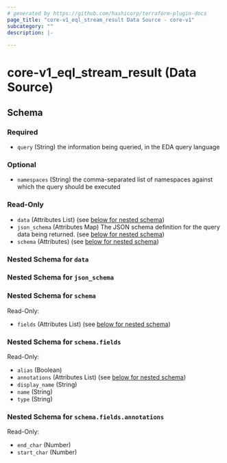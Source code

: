 ```yaml
---
# generated by https://github.com/hashicorp/terraform-plugin-docs
page_title: "core-v1_eql_stream_result Data Source - core-v1"
subcategory: ""
description: |-
  
---
```


# core-v1_eql_stream_result (Data Source)





<!-- schema generated by tfplugindocs -->
## Schema

### Required

- `query` (String) the information being queried, in the EDA query language

### Optional

- `namespaces` (String) the comma-separated list of namespaces against which the query should be executed

### Read-Only

- `data` (Attributes List) (see [below for nested schema](#nestedatt--data))
- `json_schema` (Attributes Map) The JSON schema definition for the query data being returned. (see [below for nested schema](#nestedatt--json_schema))
- `schema` (Attributes) (see [below for nested schema](#nestedatt--schema))

<a id="nestedatt--data"></a>
### Nested Schema for `data`


<a id="nestedatt--json_schema"></a>
### Nested Schema for `json_schema`


<a id="nestedatt--schema"></a>
### Nested Schema for `schema`

Read-Only:

- `fields` (Attributes List) (see [below for nested schema](#nestedatt--schema--fields))

<a id="nestedatt--schema--fields"></a>
### Nested Schema for `schema.fields`

Read-Only:

- `alias` (Boolean)
- `annotations` (Attributes List) (see [below for nested schema](#nestedatt--schema--fields--annotations))
- `display_name` (String)
- `name` (String)
- `type` (String)

<a id="nestedatt--schema--fields--annotations"></a>
### Nested Schema for `schema.fields.annotations`

Read-Only:

- `end_char` (Number)
- `start_char` (Number)
